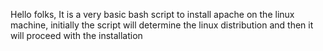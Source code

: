 Hello folks,
It is a very basic bash script to install apache on the linux machine, initially the script will determine the linux distribution and then it will proceed with the installation
